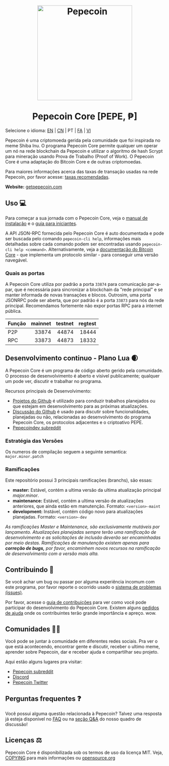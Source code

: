 <h1 align="center">
<img src="https://i.imgur.com/yap2xAX.png" alt="Pepecoin" width="300"/>
<br/><br/>
Pepecoin Core [PEPE, ₱]  
</h1>

<div align="center">

</div>

Selecione o idioma: [EN](./README.md) | [CN](./README_zh_CN.md) | PT | [FA](./README_fa_IR.md)  | [VI](./README_vi_VN.md)

Pepecoin é uma criptomoeda gerida pela comunidade que foi inspirada no meme Shiba Inu. O programa Pepecoin Core permite qualquer um operar um nó na rede blockchain da Pepecoin e utilizar o algoritmo de hash Scrypt para mineração usando Prova de Trabalho (Proof of Work). O Pepecoin Core é uma adaptação do Bitcoin Core e de outras criptomoedas.

Para maiores informações acerca das taxas de transação usadas na rede Pepecoin, por favor acesse: 
[taxas recomendadas](doc/fee-recommendation.md).

**Website:** [getpepecoin.com](https://getpepecoin.com)

## Uso 💻

Para começar a sua jornada com o Pepecoin Core, veja o [manual de instalação](INSTALL.md) e o [guia para iniciantes](doc/getting-started.md).

A API JSON-RPC fornecida pelo Pepecoin Core é auto documentada e pode ser buscada pelo comando `pepecoin-cli help`, informações mais detalhadas sobre cada comando podem ser encontradas usando `pepecoin-cli help <command>`. Alternativamente, veja a [documentação do Bitcoin Core](https://developer.bitcoin.org/reference/rpc/) - que implementa um protocolo similar - para conseguir uma versão navegável.

### Quais as portas

A Pepecoin Core utiliza por padrão a porta `33874` para comunicação par-a-par, que é necessária para sincronizar a blockchain da "rede principal" e se manter informada de novas transações e blocos. Outrosim, uma porta JSONRPC pode ser aberta, que por padrão é a porta `33873` para nós da rede principal. Recomendamos fortemente não expor portas RPC para a internet pública. 

|  Função  | mainnet | testnet | regtest |
| :------- | ------: | ------: | ------: |
| P2P      |   33874 |   44874 |   18444 |
| RPC      |   33873 |   44873 |   18332 |

## Desenvolvimento continuo - Plano Lua 🌒

A Pepecoin Core é um programa de código aberto gerido pela comunidade. O processo de desenvolvimento é aberto e visivel publicamente; qualquer um pode ver, discutir e trabalhar no programa.

Recursos principais de Desenvolvimento:

* [Projetos do Github](https://github.com/pepecoinppc/pepecoin/projects) é utilizado para conduzir trabalhos planejados ou que estejam em desenvolvimento para as próximas atualizações.
* [Discussão do Github](https://github.com/pepecoinppc/pepecoin/discussions) é usado para discutir sobre funcionalidades, planejadas ou não, relacionadas ao desenvolvimento do programa Pepecoin Core, os protocolos adjacentes e o criptoativo PEPE.
* [Pepecoindev subreddit](https://www.reddit.com/r/pepecoindev/)

### Estratégia das Versões
Os numeros de compilação seguem a seguinte semantica:  ```major.minor.patch```

### Ramificações
Este repositório possui 3 principais ramificações (branchs), são essas:

- **master:** Estável, contém a ultima versão da ultima atualização principal *major.minor*.
- **maintenance:** Estável, contém a ultima versão de atualizações anteriores, que ainda estão em manutenção. Formato: ```<version>-maint```
- **development:** Instável, contém código novo para atualizações planejadas. Formato: ```<version>-dev```

*As ramificações Master e Maintenance, são exclusivamente mutáveis por lançamento. Atualizações*
*planejadas sempre terão uma ramificação de desenvolvimento e as solicitações de inclusão deverão ser*
*encaminhadas por meio destas. Ramificações de manutenção existem apenas para **correção de bugs,***
*por favor, encaminhem novos recursos na ramificação de desenvolvimento com a versão mais alta.*

## Contribuindo 🤝

Se você achar um bug ou passar por alguma experiência incomum com este programa, por favor reporte o ocorrido usado o [sistema de problemas (issues)](https://github.com/pepecoinppc/pepecoin/issues/new?assignees=&labels=bug&template=bug_report.md&title=%5Bbug%5D+).

Por favor, acesse o [guia de contribuições](CONTRIBUTING.md) para ver como você pode participar
do desenvolvimento do Pepecoin Core. Existem alguns [pedidos de ajuda](https://github.com/pepecoinppc/pepecoin/labels/help%20wanted)
onde os contribuintes terão grande importância e apreço. wow.

## Comunidades 🚀🍾

Você pode se juntar à comunidade em diferentes redes sociais. 
Pra ver o que está acontecendo, encontrar gente e discutir, receber o ultimo meme, aprender sobre 
Pepecoin, dar e receber ajuda e compartilhar seu projeto. 

Aqui estão alguns lugares pra visitar: 

* [Pepecoin subreddit](https://www.reddit.com/r/pepecoin/)
* [Discord](https://discord.gg/pepecoinppc)
* [Pepecoin Twitter](https://twitter.com/Pepecoin_Layer1)

## Perguntas frequentes ❓

Você possui alguma questão relacionada à Pepecoin? Talvez uma resposta já esteja disponivel no
[FAQ](doc/FAQ.md) ou na
[seção Q&A](https://github.com/pepecoinppc/pepecoin/discussions/categories/q-a)
do nosso quadro de discussão!

## Licenças ⚖️
Pepecoin Core é disponibilizada sob os termos de uso da licença MIT. Veja,
[COPYING](COPYING) para mais informações ou
[opensource.org](https://opensource.org/licenses/MIT)
